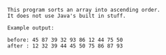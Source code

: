 	This program sorts an array into ascending order.
	It does not use Java's built in stuff.
	
	Example output:
	
	before: 45 87 39 32 93 86 12 44 75 50 
	after : 12 32 39 44 45 50 75 86 87 93 